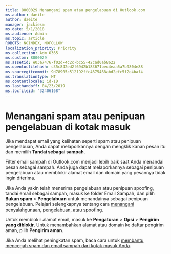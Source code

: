 ```yaml
---
title: 8000029 Menangani spam atau pengelabuan di Outlook.com
ms.author: daeite
author: daeite
manager: jackiesm
ms.date: 5/1/2018
ms.audience: Admin
ms.topic: article
ROBOTS: NOINDEX, NOFOLLOW
localization_priority: Priority
ms.collection: Adm_O365
ms.custom: 8000029
ms.assetid: e03a7476-f02d-4c2c-bc55-42cad0ab8622
ms.openlocfilehash: c35c842ed2f6942b183671bec4eaa5a7b9804e88
ms.sourcegitcommit: 9d78905c512192ffc4675468abd2efc5f2e4baf4
ms.translationtype: HT
ms.contentlocale: id-ID
ms.lasthandoff: 04/23/2019
ms.locfileid: "32406168"
---
```

# <a name="deal-with-spam-or-phishing-scams-in-your-inbox"></a>Menangani spam atau penipuan pengelabuan di kotak masuk

Jika mendapat email yang kelihatan seperti spam atau penipuan pengelabuan, Anda dapat melaporkannya dengan mengklik kanan pesan itu dan memilih **Tandai sebagai sampah**. 
  
Filter email sampah di Outlook.com menjadi lebih baik saat Anda menandai pesan sebagai sampah. Anda juga dapat melaporkannya sebagai penipuan pengelabuan atau memblokir alamat email dan domain yang pesannya tidak ingin diterima.
  
Jika Anda yakin telah menerima pengelabuan atau penipuan spoofing, tandai email sebagai sampah, masuk ke folder Email Sampah, dan pilih **Bukan spam** \> **Pengelabuan** untuk menandainya sebagai penipuan pengelabuan. Pelajari selengkapnya tentang cara [menangani penyalahgunaan, pengelabuan, atau spoofing](https://go.microsoft.com/fwlink/p/?linkid=873139).
  
Untuk memblokir alamat email, masuk ke **Pengaturan** \> **Opsi** \> **Pengirim yang diblokir**. Untuk menambahkan alamat atau domain ke daftar pengirim aman, pilih **Pengirim aman**. 
  
Jika Anda melihat peningkatan spam, baca cara untuk [membantu mencegah spam dan email sampah dari kotak masuk Anda](https://go.microsoft.com/fwlink/p/?linkid=873140).
  

